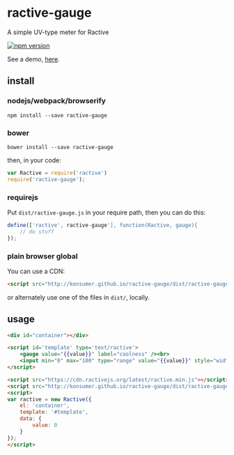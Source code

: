 # ractive-gauge

A simple UV-type meter for Ractive

[![npm version](https://badge.fury.io/js/ractive-gauge.svg)](http://badge.fury.io/js/ractive-gauge)

See a demo, [here](http://konsumer.github.io/ractive-gauge/).

## install

### nodejs/webpack/browserify

```
npm install --save ractive-gauge
```

### bower

```
bower install --save ractive-gauge
```

then, in your code:

```javascript
var Ractive = require('ractive')
require('ractive-gauge');
```

### requirejs

Put `dist/ractive-gauge.js` in your require path, then you can do this:

```javascript
define(['ractive', ractive-gauge'], function(Ractive, gauge){
    // do stuff
});
```

### plain browser global

You can use a CDN:

```html
<script src="http://konsumer.github.io/ractive-gauge/dist/ractive-gauge.min.js"></script>
```

or alternately use one of the files in `dist/`, locally.


## usage

```html
<div id="container"></div>

<script id='template' type='text/ractive'>
	<gauge value="{{value}}" label="coolness" /><br>
	<input min="0" max="100" type="range" value="{{value}}" style="width:255px;margin-left:2.5px"/>
</script>

<script src="https://cdn.ractivejs.org/latest/ractive.min.js"></script>
<script src="http://konsumer.github.io/ractive-gauge/dist/ractive-gauge.min.js"></script>
<script>
var ractive = new Ractive({
	el: 'container',
	template: '#template',
	data: {
		value: 0
	}
});
</script>
```